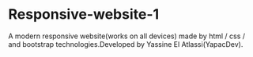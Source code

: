 # Responsive-website-1
A modern responsive website(works on all devices) made by html / css / and bootstrap technologies.Developed by Yassine El Atlassi(YapacDev).
